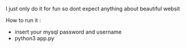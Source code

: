  I just only do it for fun so dont expect anything about beautiful websit 

 How to run it : 
   * insert your mysql password and username
   * python3 app.py

